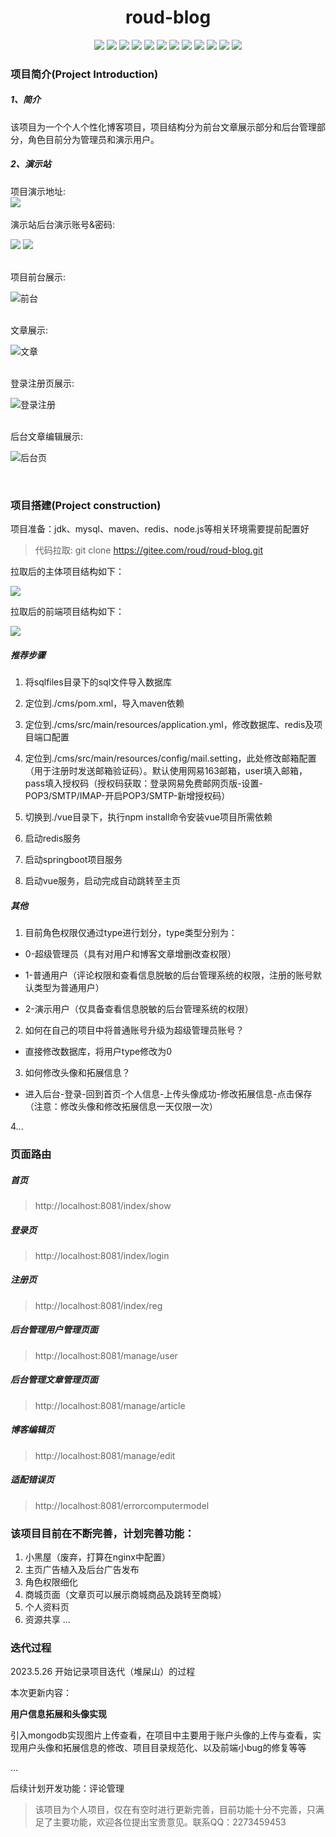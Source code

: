 <h1 align="center">roud-blog</h1>
<p align="center">
<a href=""><img src="https://img.shields.io/badge/author-roud-violet"></a>
<a href=""><img src="https://img.shields.io/badge/version-1.0.1-orange.svg"></a>
<a href=""><img src="https://img.shields.io/badge/license-Apache--2.0-blue"></a>
<a href=""><img src="https://img.shields.io/badge/jdk-1.8-9cf.svg"></a>
<a href=""><img src="https://img.shields.io/badge/Maven-3.6+-yellow.svg"></a>
<a href=""><img src="https://img.shields.io/badge/Redis-5.0+-inactive.svg"></a>
<a href=""><img src="https://img.shields.io/badge/SpringBoot-2.3.RELEASE-blue.svg"></a>
<a href=""><img src="https://img.shields.io/badge/java--jwt-3.10-succes.svg"></a>
<a href=""><img src="https://img.shields.io/badge/Element--plus-2.2.15-green.svg"></a>
<a href=""><img src="https://img.shields.io/badge/MybatisPlus-3.4-red.svg"></a>
<a href=""><img src="https://img.shields.io/badge/Vue-3.0-green.svg"></a>
<a href=""><img src="https://img.shields.io/badge/v--md--editor-2.3-ff69b4.svg"></a>
</p>

### 项目简介(Project Introduction)
##### 1、简介
该项目为一个个人个性化博客项目，项目结构分为前台文章展示部分和后台管理部分，角色目前分为管理员和演示用户。</br>
##### 2、演示站
项目演示地址: </br><a href="http://8.134.71.114:8081/"><img src="https://img.shields.io/badge/roud--blog-1.0-greed.svg"></a> &nbsp; &nbsp; &nbsp;</br>

演示站后台演示账号&密码:</br>
<p><a href="http://8.134.71.114:8081/index/login"><img src="https://img.shields.io/badge/账号-demo@roud.top-greed.svg"></a>&nbsp;<a href="http://8.134.71.114:8081/index/login"><img src="https://img.shields.io/badge/密码-Demo123456-red.svg"></a></p></br>
项目前台展示:</br>
<p><img src="http://roud.top/img/20230506004212.png" alt="前台"></p></br>
文章展示:</br>
<p><img src="http://roud.top/img/20230506091055.png" alt="文章"></p></br>
登录注册页展示:</br>
<p><img src="http://roud.top/img/20230506090505.png" alt="登录注册"></p></br>
后台文章编辑展示:</br>
<p><img src="http://roud.top/img/20230506005056.png" alt="后台页"></p></br>

### 项目搭建(Project construction)
<p>项目准备：jdk、mysql、maven、redis、node.js等相关环境需要提前配置好</p>

>代码拉取: git clone https://gitee.com/roud/roud-blog.git

<p>拉取后的主体项目结构如下：</p>
<p><img src="http://roud.top/img/20230506092641.png"></p>
<p>拉取后的前端项目结构如下：</p>
<p><img src="http://roud.top/img/20230506094725.png"></p>

##### 推荐步骤
1. <p>将sqlfiles目录下的sql文件导入数据库</p>
1. <p>定位到./cms/pom.xml，导入maven依赖</p>
1. <p>定位到./cms/src/main/resources/application.yml，修改数据库、redis及项目端口配置</p>
1. <p>定位到./cms/src/main/resources/config/mail.setting，此处修改邮箱配置（用于注册时发送邮箱验证码）。默认使用网易163邮箱，user填入邮箱，pass填入授权码（授权码获取：登录网易免费邮网页版-设置-POP3/SMTP/IMAP-开启POP3/SMTP-新增授权码）</p>
1. <p>切换到./vue目录下，执行npm install命令安装vue项目所需依赖</p>
1. <p>启动redis服务</p>
1. <p>启动springboot项目服务</p>
1. <p>启动vue服务，启动完成自动跳转至主页</p>

##### 其他
1. <p>目前角色权限仅通过type进行划分，type类型分别为：</p>
 - <p>0-超级管理员（具有对用户和博客文章增删改查权限）</p>
 - <p>1-普通用户（评论权限和查看信息脱敏的后台管理系统的权限，注册的账号默认类型为普通用户）</p>
 - <p>2-演示用户（仅具备查看信息脱敏的后台管理系统的权限）</p>
 
2. <p>如何在自己的项目中将普通账号升级为超级管理员账号？</p>
 - <p>直接修改数据库，将用户type修改为0</p>

3. <p>如何修改头像和拓展信息？</p>
- <p>进入后台-登录-回到首页-个人信息-上传头像成功-修改拓展信息-点击保存（注意：修改头像和修改拓展信息一天仅限一次）</p>
4...

### 页面路由
##### 首页
>http://localhost:8081/index/show

##### 登录页
>http://localhost:8081/index/login

##### 注册页
>http://localhost:8081/index/reg

##### 后台管理用户管理页面
>http://localhost:8081/manage/user

##### 后台管理文章管理页面
>http://localhost:8081/manage/article

##### 博客编辑页
>http://localhost:8081/manage/edit

##### 适配错误页
>http://localhost:8081/errorcomputermodel


### 该项目目前在不断完善，计划完善功能：
1. 小黑屋（废弃，打算在nginx中配置）
2. 主页广告植入及后台广告发布
3. 角色权限细化
4. 商城页面（文章页可以展示商城商品及跳转至商城）
5. 个人资料页
6. 资源共享
...

### 迭代过程
<p>2023.5.26 开始记录项目迭代（堆屎山）的过程</p>
<p>本次更新内容：</p>
<p><strong>用户信息拓展和头像实现</strong></p>
<p>引入mongodb实现图片上传查看，在项目中主要用于账户头像的上传与查看，实现用户头像和拓展信息的修改、项目目录规范化、以及前端小bug的修复等等</p>
<p>…</p>

<p>后续计划开发功能：评论管理</p>

>该项目为个人项目，仅在有空时进行更新完善，目前功能十分不完善，只满足了主要功能，欢迎各位提出宝贵意见。联系QQ：2273459453